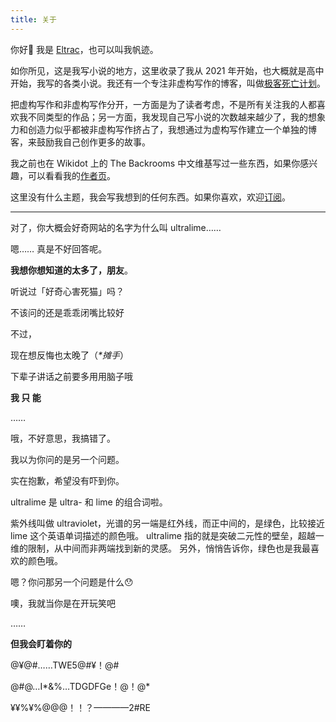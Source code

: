 ```yaml
---
title: 关于
---
```


你好👋 我是 [Eltrac](https://www.guhub.cn/)，也可以叫我帆迹。

如你所见，这是我写小说的地方，这里收录了我从 2021 年开始，也大概就是高中开始，我写的各类小说。我还有一个专注非虚构写作的博客，叫做[极客死亡计划](https://www.geedea.pro)。

把虚构写作和非虚构写作分开，一方面是为了读者考虑，不是所有关注我的人都喜欢我不同类型的作品；另一方面，我发现自己写小说的次数越来越少了，我的想象力和创造力似乎都被非虚构写作挤占了，我想通过为虚构写作建立一个单独的博客，来鼓励我自己创作更多的故事。

我之前也在 Wikidot 上的 The Backrooms 中文维基写过一些东西，如果你感兴趣，可以看看我的[作者页](https://backrooms-wiki-cn.wikidot.com/author:eltrac)。

这里没有什么主题，我会写我想到的任何东西。如果你喜欢，欢迎[订阅](/posts/index.xml)。

---

对了，你大概会好奇网站的名字为什么叫 ultralime……

嗯…… 真是不好回答呢。

**我想你想知道的太多了，朋友**。

听说过「好奇心害死猫」吗？

不该问的还是乖乖闭嘴比较好

不过，

现在想反悔也太晚了（_*摊手_）

下辈子讲话之前要多用用脑子哦

**我 只 能**

……

哦，不好意思，我搞错了。

我以为你问的是另一个问题。

实在抱歉，希望没有吓到你。

ultralime 是 ultra- 和 lime 的组合词啦。

紫外线叫做 ultraviolet，光谱的另一端是红外线，而正中间的，是绿色，比较接近 lime 这个英语单词描述的颜色哦。
ultralime 指的就是突破二元性的壁垒，超越一维的限制，从中间而非两端找到新的灵感。
另外，悄悄告诉你，绿色也是我最喜欢的颜色哦。

嗯？你问那另一个问题是什么😯

噢，我就当你是在开玩笑吧

……

**但我会盯着你的**

@¥@#……TWE5@#¥！@#

@#@…I*&%…TDGDFGe！@！@*

¥¥%¥%@@@！！？————2#RE
